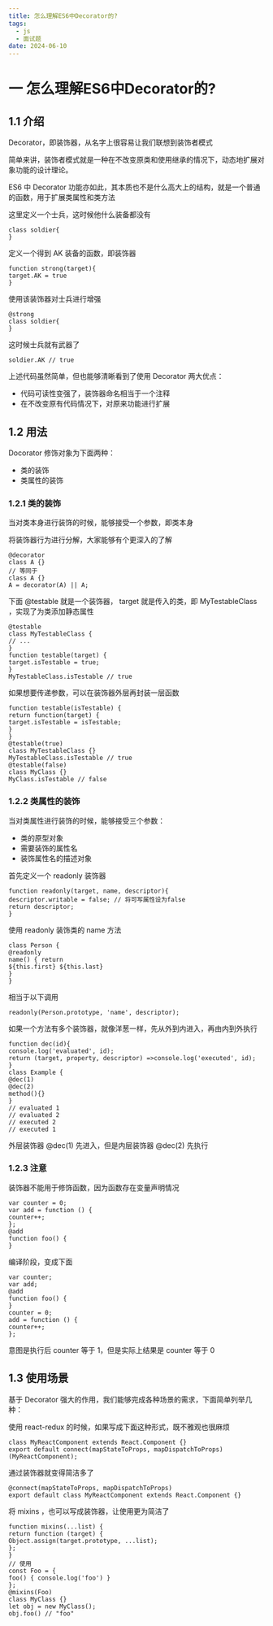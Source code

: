 ```yaml
---
title: 怎么理解ES6中Decorator的?
tags:
  - js
  - 面试题
date: 2024-06-10
---
```


# 一 怎么理解ES6中Decorator的?

## 1.1 介绍

Decorator，即装饰器，从名字上很容易让我们联想到装饰者模式

简单来讲，装饰者模式就是⼀种在不改变原类和使⽤继承的情况下，动态地扩展对象功能的设计理论。

ES6 中 Decorator 功能亦如此，其本质也不是什么⾼⼤上的结构，就是⼀个普通的函数，⽤于扩展类属性和类⽅法

这⾥定义⼀个⼠兵，这时候他什么装备都没有

```JS
class soldier{
}
```

定义⼀个得到 AK 装备的函数，即装饰器

```JS
function strong(target){
target.AK = true
}
```
使⽤该装饰器对⼠兵进⾏增强

```JS
@strong
class soldier{
}
```

这时候⼠兵就有武器了

```JS
soldier.AK // true
```

上述代码虽然简单，但也能够清晰看到了使⽤ Decorator 两⼤优点：
- 代码可读性变强了，装饰器命名相当于⼀个注释
- 在不改变原有代码情况下，对原来功能进⾏扩展

## 1.2 ⽤法

Docorator 修饰对象为下⾯两种：
- 类的装饰
- 类属性的装饰

### 1.2.1 类的装饰

当对类本⾝进⾏装饰的时候，能够接受⼀个参数，即类本⾝

将装饰器⾏为进⾏分解，⼤家能够有个更深⼊的了解

```JS
@decorator
class A {}
// 等同于
class A {}
A = decorator(A) || A;
```

下⾯ @testable 就是⼀个装饰器， target 就是传⼊的类，即 MyTestableClass ，实现了为类添加静态属性

```JS
@testable
class MyTestableClass {
// ...
}
function testable(target) {
target.isTestable = true;
}
MyTestableClass.isTestable // true
```

如果想要传递参数，可以在装饰器外层再封装⼀层函数

```JS
function testable(isTestable) {
return function(target) {
target.isTestable = isTestable;
}
}
@testable(true)
class MyTestableClass {}
MyTestableClass.isTestable // true
@testable(false)
class MyClass {}
MyClass.isTestable // false
```

### 1.2.2 类属性的装饰

当对类属性进⾏装饰的时候，能够接受三个参数：
- 类的原型对象
- 需要装饰的属性名
- 装饰属性名的描述对象

⾸先定义⼀个 readonly 装饰器

```JS
function readonly(target, name, descriptor){
descriptor.writable = false; // 将可写属性设为false
return descriptor;
}
```

使⽤ readonly 装饰类的 name ⽅法

```JS
class Person {
@readonly
name() { return
${this.first} ${this.last}
}
}
```

相当于以下调⽤

```JS
readonly(Person.prototype, 'name', descriptor);
```

如果⼀个⽅法有多个装饰器，就像洋葱⼀样，先从外到内进⼊，再由内到外执⾏

```JS
function dec(id){
console.log('evaluated', id);
return (target, property, descriptor) =>console.log('executed', id);
}
class Example {
@dec(1)
@dec(2)
method(){}
}
// evaluated 1
// evaluated 2
// executed 2
// executed 1
```

外层装饰器 @dec(1) 先进⼊，但是内层装饰器 @dec(2) 先执⾏

### 1.2.3 注意

装饰器不能⽤于修饰函数，因为函数存在变量声明情况

```JS
var counter = 0;
var add = function () {
counter++;
};
@add
function foo() {
}
```

编译阶段，变成下⾯

```JS
var counter;
var add;
@add
function foo() {
}
counter = 0;
add = function () {
counter++;
};
```

意图是执⾏后 counter 等于 1，但是实际上结果是 counter 等于 0

## 1.3 使⽤场景
基于 Decorator 强⼤的作⽤，我们能够完成各种场景的需求，下⾯简单列举⼏种：

使⽤ react-redux 的时候，如果写成下⾯这种形式，既不雅观也很⿇烦

```JS
class MyReactComponent extends React.Component {}
export default connect(mapStateToProps, mapDispatchToProps)(MyReactComponent);
```

通过装饰器就变得简洁多了

```JS
@connect(mapStateToProps, mapDispatchToProps)
export default class MyReactComponent extends React.Component {}
```

将 mixins ，也可以写成装饰器，让使⽤更为简洁了

```JS
function mixins(...list) {
return function (target) {
Object.assign(target.prototype, ...list);
};
}
// 使⽤
const Foo = {
foo() { console.log('foo') }
};
@mixins(Foo)
class MyClass {}
let obj = new MyClass();
obj.foo() // "foo"
```
